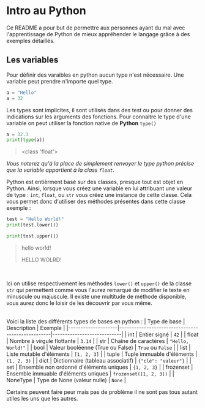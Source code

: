 # Intro au Python 
Ce README a pour but de permettre aux personnes ayant du mal avec l'apprentissage de Python de mieux appréhender le langage grâce à des exemples détaillés.
## Les variables 
Pour définir des varaibles en python aucun type n'est nécessaire. Une variable peut prendre n'importe quel type.
```python
a = "Hello"
a = 32
```
Les types sont implicites, il sont utilisés dans des test ou pour donner des indications sur les arguments des fonctions.
Pour connaitre le type d'une variable on peut utiliser la fonction native de **Python** `type()`
```python
a = 32.3
print(type(a))
```
> <class 'float'>

*Vous noterez qu'à la place de simplement renvoyer le type python précise que la variable appartient à la class `float`.*

Python est entièrment basé sur des classes, presque tout est objet en Python.
Ainsi, lorsque vous créez une variable en lui attribuant une valeur de type : `int`, `float`, ou `str` vous créez une instance de cette classe.
Cela vous permet donc d'utiliser des méthodes présentes dans cette classe exemple :
```python
test = "Hello World!"
print(test.lower())

print(test.upper())
```
>hello world!
>
>HELLO WOLRD!
<br>

Ici on utilise respectivement les méthodes `lower()` et `upper()` de la classe `str` qui permettent comme vous l'aurez remarqué de modifier le texte en minuscule ou majuscule.
Il existe une multitude de méthode disponible, vous aurez donc le loisir de les découvrir par vous même.
<br>
<br>

Voici la liste des différents types de bases en python :
| Type de base       | Description                                      | Exemple                    |
|--------------------|--------------------------------------------------|----------------------------|
| int                | Entier signé                                     | `42`                       |
| float              | Nombre à virgule flottante                       | `3.14`                     |
| str                | Chaîne de caractères                             | `"Hello, World!"`          |
| bool               | Valeur booléenne (True ou False)                 | `True` ou `False`          |
| list               | Liste mutable d'éléments                         | `[1, 2, 3]`                |
| tuple              | Tuple immuable d'éléments                        | `(1, 2, 3)`                |
| dict               | Dictionnaire (tableau associatif)                | `{"clé": "valeur"}`        |
| set                | Ensemble non ordonné d'éléments uniques          | `{1, 2, 3}`                |
| frozenset          | Ensemble immuable d'éléments uniques             | `frozenset([1, 2, 3])`     |
| NoneType           | Type de None (valeur nulle)                      | `None`                     |

Certains peuvent faire peur mais pas de problème il ne sont pas tous autant utiles les uns que les autres.



